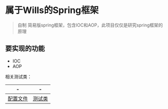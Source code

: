 # 属于Wills的Spring框架
> 自制 简易版spring框架，包含IOC和AOP，此项目仅仅是研究spring框架的原理

## 要实现的功能
+ IOC
+ AOP

相关测试类：

| -            | -          |
| ------------ | ---------- |
| [配置文件]() | [测试类]() |

